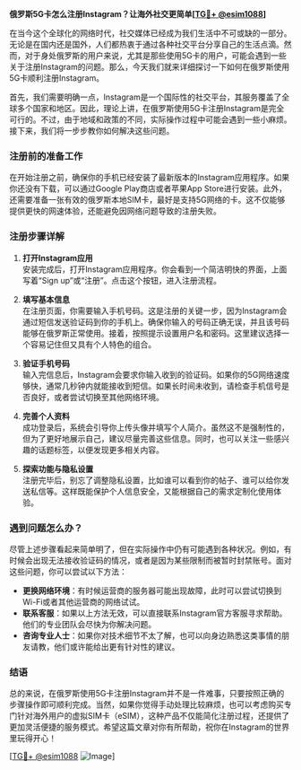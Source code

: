 **俄罗斯5G卡怎么注册Instagram？让海外社交更简单[[TG💪+ @esim1088](https://t.me/s/esim1088)]**

在当今这个全球化的网络时代，社交媒体已经成为我们生活中不可或缺的一部分。无论是在国内还是国外，人们都热衷于通过各种社交平台分享自己的生活点滴。然而，对于身处俄罗斯的用户来说，尤其是那些使用5G卡的用户，可能会遇到一些关于注册Instagram的问题。那么，今天我们就来详细探讨一下如何在俄罗斯使用5G卡顺利注册Instagram。

首先，我们需要明确一点，Instagram是一个国际性的社交平台，其服务覆盖了全球多个国家和地区。因此，理论上讲，在俄罗斯使用5G卡注册Instagram是完全可行的。不过，由于地域和政策的不同，实际操作过程中可能会遇到一些小麻烦。接下来，我们将一步步教你如何解决这些问题。

### 注册前的准备工作

在开始注册之前，确保你的手机已经安装了最新版本的Instagram应用程序。如果你还没有下载，可以通过Google Play商店或者苹果App Store进行安装。此外，还需要准备一张有效的俄罗斯本地SIM卡，最好是支持5G网络的卡。这不仅能够提供更快的网速体验，还能避免因网络问题导致的注册失败。

### 注册步骤详解

1. **打开Instagram应用**  
   安装完成后，打开Instagram应用程序。你会看到一个简洁明快的界面，上面写着“Sign up”或“注册”。点击这个按钮，进入注册流程。

2. **填写基本信息**  
   在注册页面，你需要输入手机号码。这是注册的关键一步，因为Instagram会通过短信发送验证码到你的手机上。确保你输入的号码正确无误，并且该号码能够在俄罗斯正常使用。接着，按照提示设置用户名和密码。这里建议选择一个容易记住但又具有个人特色的组合。

3. **验证手机号码**  
   输入完信息后，Instagram会要求你输入收到的验证码。如果你的5G网络速度够快，通常几秒钟内就能接收到短信。如果长时间未收到，请检查手机信号是否良好，或者尝试切换至其他网络环境。

4. **完善个人资料**  
   成功登录后，系统会引导你上传头像并填写个人简介。虽然这不是强制性的，但为了更好地展示自己，建议尽量完善这些信息。同时，也可以关注一些感兴趣的话题标签，以便发现更多相关内容。

5. **探索功能与隐私设置**  
   注册完毕后，别忘了调整隐私设置，比如谁可以看到你的帖子、谁可以给你发送私信等。这样既能保护个人信息安全，又能根据自己的需求定制化使用体验。

### 遇到问题怎么办？

尽管上述步骤看起来简单明了，但在实际操作中仍有可能遇到各种状况。例如，有时候会出现无法接收验证码的情况，或者是因为某些限制而被暂时封禁账号。面对这些问题，你可以尝试以下方法：

- **更换网络环境**：有时候运营商的服务器可能出现故障，此时可以尝试切换到Wi-Fi或者其他运营商的网络试试。
- **联系客服**：如果以上方法无效，可以直接联系Instagram官方客服寻求帮助。他们的专业团队会尽快为你解决问题。
- **咨询专业人士**：如果你对技术细节不太了解，也可以向身边熟悉这类事情的朋友请教，他们或许能给出更有针对性的建议。

### 结语

总的来说，在俄罗斯使用5G卡注册Instagram并不是一件难事，只要按照正确的步骤操作即可顺利完成。当然，如果你觉得手动处理比较麻烦，也可以考虑购买专门针对海外用户的虚拟SIM卡（eSIM），这种产品不仅能简化注册过程，还提供了更加灵活便捷的服务模式。希望这篇文章对你有所帮助，祝你在Instagram的世界里玩得开心！

[[TG💪+ @esim1088](https://t.me/s/esim1088) ![Image](https://i.postimg.cc/4NQfJmqS/Snipaste-2025-05-13-00-14-12.png)]